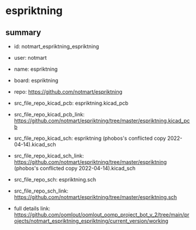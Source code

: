 # espriktning
 
## summary 
* id: notmart_espriktning_espriktning
* user: notmart
* name: espriktning
* board: espriktning
* repo: https://github.com/notmart/espriktning
* src_file_repo_kicad_pcb: espriktning.kicad_pcb
* src_file_repo_kicad_pcb_link: https://github.com/notmart/espriktning/tree/master/espriktning.kicad_pcb
* src_file_repo_kicad_sch: espriktning (phobos's conflicted copy 2022-04-14).kicad_sch
* src_file_repo_kicad_sch_link: https://github.com/notmart/espriktning/tree/master/espriktning (phobos's conflicted copy 2022-04-14).kicad_sch

* src_file_repo_sch: espriktning.sch
* src_file_repo_sch_link: https://github.com/notmart/espriktning/tree/master/espriktning.sch
* full details link: https://github.com/oomlout/oomlout_oomp_project_bot_v_2/tree/main/projects/notmart_espriktning_espriktning/current_version/working  







